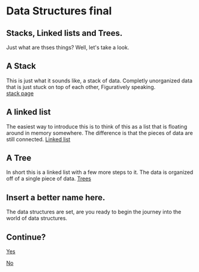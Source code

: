 # Data Structures final
## Stacks, Linked lists and Trees.

Just what are thses things?
Well, let's take a look.

## A Stack
This is just what it sounds like, a stack of data.
Completly  unorganized data that is just stuck on
top of each other, Figuratively speaking.  
[stack page](stack.md)

## A linked list
The easiest way to introduce this is to think 
of this as a list that is floating around in 
memory somewhere.  The difference is that the 
pieces of data are still connected.
[Linked list](Linked_lists.md)

## A Tree
In short this is a linked list with a few more steps
to it.  The data is organized off of a single piece 
of data.
[Trees](Trees.md)

## Insert a better name here.
The data structures are set, are you ready to begin
the journey into the world of data structures.

## Continue?
[Yes](stack.md)

[No](no.md)